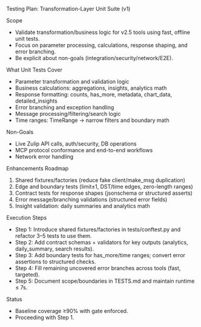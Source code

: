 Testing Plan: Transformation-Layer Unit Suite (v1)

Scope
- Validate transformation/business logic for v2.5 tools using fast, offline unit tests.
- Focus on parameter processing, calculations, response shaping, and error branching.
- Be explicit about non-goals (integration/security/network/E2E).

What Unit Tests Cover
- Parameter transformation and validation logic
- Business calculations: aggregations, insights, analytics math
- Response formatting: counts, has_more, metadata, chart_data, detailed_insights
- Error branching and exception handling
- Message processing/filtering/search logic
- Time ranges: TimeRange → narrow filters and boundary math

Non-Goals
- Live Zulip API calls, auth/security, DB operations
- MCP protocol conformance and end-to-end workflows
- Network error handling

Enhancements Roadmap
1) Shared fixtures/factories (reduce fake client/make_msg duplication)
2) Edge and boundary tests (limit±1, DST/time edges, zero-length ranges)
3) Contract tests for response shapes (jsonschema or structured asserts)
4) Error message/branching validations (structured error fields)
5) Insight validation: daily summaries and analytics math

Execution Steps
- Step 1: Introduce shared fixtures/factories in tests/conftest.py and refactor 3–5 tests to use them.
- Step 2: Add contract schemas + validators for key outputs (analytics, daily_summary, search results).
- Step 3: Add boundary tests for has_more/time ranges; convert error assertions to structured checks.
- Step 4: Fill remaining uncovered error branches across tools (fast, targeted).
- Step 5: Document scope/boundaries in TESTS.md and maintain runtime ≤ 7s.

Status
- Baseline coverage ≥90% with gate enforced.
- Proceeding with Step 1.

